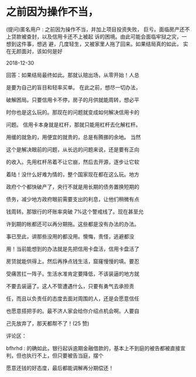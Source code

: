 # 之前因为操作不当，

(提问)匿名用户 : 之前因为操作不当，并加上项目投资失败， 巨亏。面临房产还不上贷款被查封，以及信用卡还不上被起 诉的困境。由此可能会面临牢狱之灾，一想到这件事，想逃 避，几度轻生，又被家里人拖了回来。如果结局真的如此， 实在无颜面对，该如何是好

2018-12-30

回答：如果结局最终如此。那就认赔出场，从零开始！人总

是要为自己的盲目和轻率买单。 在此之前，想尽一切办法，

破解困局。只要信用卡不停，房子的月供就能周转，想必平

时你也是这么玩的。那现在的问题就变成如何解决信用卡的

问题。 信用卡本身就是杠杆，那就只能用杠杆去化解杠杆。

用缓的就急的，用便宜的就贵的，总是有腾挪的余地。 当然

这个是解决眼前的问题，从长远的问题来说，还是要有正向

的收入。先用杠杆吊着不让它崩，然后去开源，逐步让它软

着陆！没什么好难为情的，整个国家现在都在这么玩。地方

政府个个都快破产了，央行不就是用长期的债务置换短期的

债务，减少地方政府眼前需要支出的利息，让他们稍微有点

钱周转。那银行的坏账率突破 7%这个警戒线了。现在甚至允

许到期的帐都还可以再分期拖。这些都是没有办法的办法。

事已至此，讲那些没用的都没用。懊悔，责怪，逃避都没

用！当前能想到的办法就是先把信用卡盘活，信用卡盘活了

房贷就能供得上。然后再挣点钱生活，窟窿慢慢的填。要忍

受痛苦扛一阵子。生活水准肯定要降低，不该装逼的地方就

不要去装逼了。这人不管遭遇什么，只要有勇气去承担责

任，而且以负责任的态度去面对周围的人，还是会愿意信任

也愿意搭把手的。最不济人家会给你介绍点机会啊。人要自

己先放弃了，那天都帮不了！(25 赞)

评论区：

bfhrhd : 的确如此，银行起诉逾期金融借款的，基本上不到庭的被告都被直接宣判，但也执行不上，但只要被告当庭，摆个

愿意还钱的好态度，最后都能调解再分期偿还！